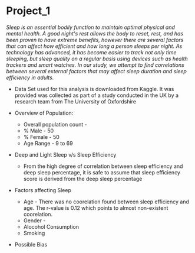 # Project_1

*Sleep is an essential bodily function to maintain optimal physical and mental health. A good night's rest allows the body to reset, rest, and has been proven to have extreme benefits, however there are several factors that can affect how efficient and how long a person sleeps per night. As technology has advanced, it has become easier to track not only time sleeping, but sleep quality on a regular basis using devices such as health trackers and smart watches.
 In our study, we attempt to find correlations between several external factors that may affect sleep duration and sleep efficiency in adults.*

 *  Data Set used for this analysis is downloaded from Kaggle. It was provided was collected as part of a study conducted in the UK by a research team from The University of Oxfordshire

 *  Overview of Population:
    -  Overall population count - 
    -   % Male - 50
    -   % Female - 50
    -   Age Range - 9 to 69


*   Deep and Light Sleep v/s Sleep Efficiency
    -   From the high degree of correlation between sleep efficiency and deep sleep percentage, it is safe to assume that   sleep efficiency score is derived from the deep sleep percentage


*   Factors affecting Sleep
    -   Age - There was no coorelation found between sleep efficiency and age. The r-value is 0.12 which points to almost non-existent coorelation.
    -   Gender - 
    -   Alocohol Consumption
    -   Smoking


*   Possible Bias

